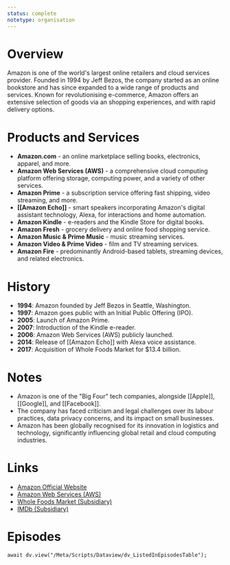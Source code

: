 ```yaml
---
status: complete
notetype: organisation
---
```

# Overview  
Amazon is one of the world's largest online retailers and cloud services provider. Founded in 1994 by Jeff Bezos, the company started as an online bookstore and has since expanded to a wide range of products and services. Known for revolutionising e-commerce, Amazon offers an extensive selection of goods via an shopping experiences, and with rapid delivery options.

# Products and Services  
- **Amazon.com** - an online marketplace selling books, electronics, apparel, and more.
- **Amazon Web Services (AWS)** - a comprehensive cloud computing platform offering storage, computing power, and a variety of other services.
- **Amazon Prime** - a subscription service offering fast shipping, video streaming, and more.
- **[[Amazon Echo]]** - smart speakers incorporating Amazon's digital assistant technology, Alexa, for interactions and home automation.
- **Amazon Kindle** - e-readers and the Kindle Store for digital books.
- **Amazon Fresh** - grocery delivery and online food shopping service.
- **Amazon Music & Prime Music** - music streaming services.
- **Amazon Video & Prime Video** - film and TV streaming services.
- **Amazon Fire** - predominantly Android-based tablets, streaming devices, and related electronics.

# History  
- **1994**: Amazon founded by Jeff Bezos in Seattle, Washington.
- **1997**: Amazon goes public with an Initial Public Offering (IPO).
- **2005**: Launch of Amazon Prime.
- **2007**: Introduction of the Kindle e-reader.
- **2006**: Amazon Web Services (AWS) publicly launched.
- **2014**: Release of [[Amazon Echo]] with Alexa voice assistance.
- **2017**: Acquisition of Whole Foods Market for $13.4 billion.

# Notes  
- Amazon is one of the "Big Four" tech companies, alongside [[Apple]], [[Google]], and [[Facebook]].
- The company has faced criticism and legal challenges over its labour practices, data privacy concerns, and its impact on small businesses.
- Amazon has been globally recognised for its innovation in logistics and technology, significantly influencing global retail and cloud computing industries.

# Links  
- [Amazon Official Website](https://www.amazon.com)
- [Amazon Web Services (AWS)](https://aws.amazon.com)
- [Whole Foods Market (Subsidiary)](https://www.wholefoodsmarket.com)
- [IMDb (Subsidiary)](https://www.imdb.com)

# Episodes
```dataviewjs
await dv.view("/Meta/Scripts/Dataview/dv_ListedInEpisodesTable");
```

